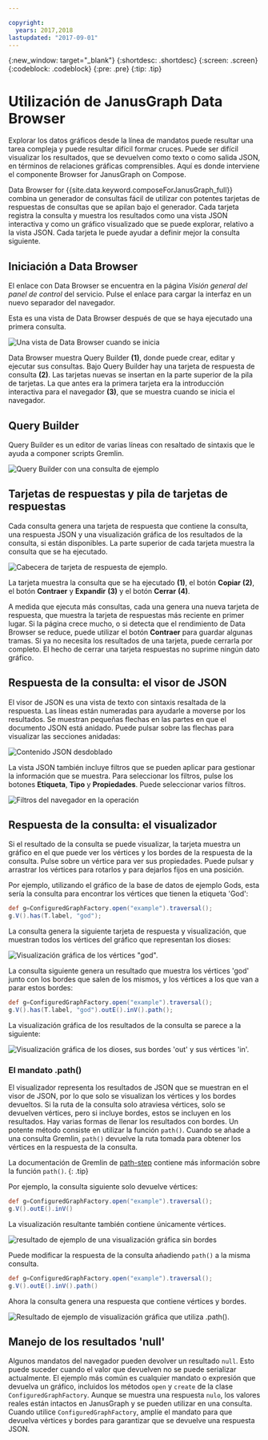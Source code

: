 ```yaml
---

copyright:
  years: 2017,2018
lastupdated: "2017-09-01"
---
```


{:new_window: target="_blank"}
{:shortdesc: .shortdesc}
{:screen: .screen}
{:codeblock: .codeblock}
{:pre: .pre}
{:tip: .tip}

# Utilización de JanusGraph Data Browser

Explorar los datos gráficos desde la línea de mandatos puede resultar una tarea compleja y puede resultar difícil formar cruces. Puede ser difícil visualizar los resultados, que se devuelven como texto o como salida JSON, en términos de relaciones gráficas comprensibles. Aquí es donde interviene el componente Browser for JanusGraph on Compose.

Data Browser for {{site.data.keyword.composeForJanusGraph_full}} combina un generador de consultas fácil de utilizar con potentes tarjetas de respuestas de consultas que se apilan bajo el generador. Cada tarjeta registra la consulta y muestra los resultados como una vista JSON interactiva y como un gráfico visualizado que se puede explorar, relativo a la vista JSON. Cada tarjeta le puede ayudar a definir mejor la consulta siguiente.

## Iniciación a Data Browser

El enlace con Data Browser se encuentra en la página _Visión general del panel de control_ del servicio. Pulse el enlace para cargar la interfaz en un nuevo separador del navegador.

Esta es una vista de Data Browser después de que se haya ejecutado una primera consulta.

![Una vista de Data Browser cuando se inicia](./images/databrowser_taggedFullscreenbrowser.png "Una vista de Data Browser cuando se inicia que muestra Query Builder, salida de la consulta en formatos JSON y visual y un mensaje de bienvenida a la guía de aprendizaje.")

Data Browser muestra Query Builder **(1)**, donde puede crear, editar y ejecutar sus consultas. Bajo Query Builder hay una tarjeta de respuesta de consulta **(2)**. Las tarjetas nuevas se insertan en la parte superior de la pila de tarjetas. La que antes era la primera tarjeta era la introducción interactiva para el navegador **(3)**, que se muestra cuando se inicia el navegador.

## Query Builder

Query Builder es un editor de varias líneas con resaltado de sintaxis que le ayuda a componer scripts Gremlin.

![Query Builder con una consulta de ejemplo](./images/databrowser_taggedquerybuilder.png "Query Builder con una consulta de ejemplo")

## Tarjetas de respuestas y pila de tarjetas de respuestas

Cada consulta genera una tarjeta de respuesta que contiene la consulta, una respuesta JSON y una visualización gráfica de los resultados de la consulta, si están disponibles. La parte superior de cada tarjeta muestra la consulta que se ha ejecutado.

![Cabecera de tarjeta de respuesta de ejemplo.](./images/databrowser_querybar.png)

La tarjeta muestra la consulta que se ha ejecutado **(1)**, el botón **Copiar** **(2)**, el botón **Contraer** y **Expandir** **(3)** y el botón **Cerrar** **(4)**.

A medida que ejecuta más consultas, cada una genera una nueva tarjeta de respuesta, que muestra la tarjeta de respuestas más reciente en primer lugar. Si la página crece mucho, o si detecta que el rendimiento de Data Browser se reduce, puede utilizar el botón **Contraer** para guardar algunas tramas. Si ya no necesita los resultados de una tarjeta, puede cerrarla por completo. El hecho de cerrar una tarjeta respuestas no suprime ningún dato gráfico.

## Respuesta de la consulta: el visor de JSON

El visor de JSON es una vista de texto con sintaxis resaltada de la respuesta. Las líneas están numeradas para ayudarle a moverse por los resultados. Se muestran pequeñas flechas en las partes en que el documento JSON está anidado. Puede pulsar sobre las flechas para visualizar las secciones anidadas:

![Contenido JSON desdoblado](./images/databrowser_queryresponse.png)

La vista JSON también incluye filtros que se pueden aplicar para gestionar la información que se muestra. Para seleccionar los filtros, pulse los botones **Etiqueta**, **Tipo** y **Propiedades**. Puede seleccionar varios filtros.

![Filtros del navegador en la operación](./images/databrowser_filteractions.png)

## Respuesta de la consulta: el visualizador

Si el resultado de la consulta se puede visualizar, la tarjeta muestra un gráfico en el que puede ver los vértices y los bordes de la respuesta de la consulta. Pulse sobre un vértice para ver sus propiedades. Puede pulsar y arrastrar los vértices para rotarlos y para dejarlos fijos en una posición.

Por ejemplo, utilizando el gráfico de la base de datos de ejemplo Gods, esta sería la consulta para encontrar los vértices que tienen la etiqueta 'God':

```groovy
def g=ConfiguredGraphFactory.open("example").traversal();
g.V().has(T.label, "god");
```

La consulta genera la siguiente tarjeta de respuesta y visualización, que muestran todos los vértices del gráfico que representan los dioses:

![Visualización gráfica de los vértices "god".](./images/databrowser_visualization.png)

La consulta siguiente genera un resultado que muestra los vértices 'god' junto con los bordes que salen de los mismos, y los vértices a los que van a parar estos bordes:

```groovy
def g=ConfiguredGraphFactory.open("example").traversal();
g.V().has(T.label, "god").outE().inV().path();
```

La visualización gráfica de los resultados de la consulta se parece a la siguiente:

![Visualización gráfica de los dioses, sus bordes 'out' y sus vértices 'in'.](./images/databrowser_edgesvertices.png)

### El mandato .path()

El visualizador representa los resultados de JSON que se muestran en el visor de JSON, por lo que solo se visualizan los vértices y los bordes devueltos. Si la ruta de la consulta solo atraviesa vértices, solo se devuelven vértices, pero si incluye bordes, estos se incluyen en los resultados. Hay varias formas de llenar los resultados con bordes. Un potente método consiste en utilizar la función `path()`. Cuando se añade a una consulta Gremlin, `path()` devuelve la ruta tomada para obtener los vértices en la respuesta de la consulta.

La documentación de Gremlin de [path-step](http://tinkerpop.apache.org/docs/current/reference/#path-step) contiene más información sobre la función `path()`.
{: .tip}

Por ejemplo, la consulta siguiente solo devuelve vértices:

```groovy
def g=ConfiguredGraphFactory.open("example").traversal();
g.V().outE().inV()
```

La visualización resultante también contiene únicamente vértices.

![resultado de ejemplo de una visualización gráfica sin bordes](./images/databrowser_visualization2.png)

Puede modificar la respuesta de la consulta añadiendo `path()` a la misma consulta.

```groovy
def g=ConfiguredGraphFactory.open("example").traversal();
g.V().outE().inV().path()
```

Ahora la consulta genera una respuesta que contiene vértices y bordes.

![Resultado de ejemplo de visualización gráfica que utiliza `.path()`.](./images/databrowser_visualization3.png)

## Manejo de los resultados 'null'

Algunos mandatos del navegador pueden devolver un resultado `null`. Esto puede suceder cuando el valor que devuelven no se puede serializar actualmente. El ejemplo más común es cualquier mandato o expresión que devuelva un gráfico, incluidos los métodos `open` y `create` de la clase `ConfiguredGraphFactory`. Aunque se muestra una respuesta `nulo`, los valores reales están intactos en JanusGraph y se pueden utilizar en una consulta. Cuando utilice `ConfiguredGraphFactory`, amplíe el mandato para que devuelva vértices y bordes para garantizar que se devuelve una respuesta JSON.
